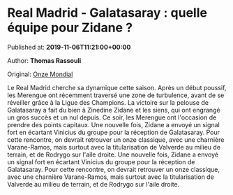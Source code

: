 
# Real Madrid - Galatasaray : quelle équipe pour Zidane ?

Published at: **2019-11-06T11:21:00+00:00**

Author: **Thomas Rassouli**

Original: [Onze Mondial](http://www.onzemondial.com/ligue-des-champions/real-madrid-galatasaray-quelle-equipe-pour-zidane-201768)

Le Real Madrid cherche sa dynamique cette saison. Après un début poussif, les Merengue ont récemment traversé une zone de turbulence, avant de se réveiller grâce à la Ligue des Champions. La victoire sur la pelouse de Galatasaray a fait du bien à Zinedine Zidane et les siens, qui ont engrangé un gros succès et un nul depuis. Ce soir, les Merengue ont l'occasion de prendre des points capitaux.
Une nouvelle fois, Zidane a envoyé un signal fort en écartant Vinicius du groupe pour la réception de Galatasaray. Pour cette rencontre, on devrait retrouver un onze classique, avec une charnière Varane-Ramos, mais surtout avec la titularisation de Valverde au milieu de terrain, et de Rodrygo sur l'aile droite.
Une nouvelle fois, Zidane a envoyé un signal fort en écartant Vinicius du groupe pour la réception de Galatasaray. Pour cette rencontre, on devrait retrouver un onze classique, avec une charnière Varane-Ramos, mais surtout avec la titularisation de Valverde au milieu de terrain, et de Rodrygo sur l'aile droite.
